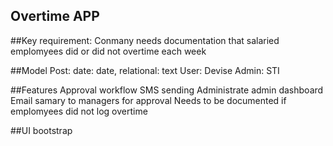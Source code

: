 ## Overtime APP

##Key requirement: Conmany needs documentation that salaried emplomyees did or did not overtime each week

##Model
Post: date: date, relational: text
User: Devise
Admin: STI

##Features
Approval workflow
SMS sending
Administrate admin dashboard
Email samary to managers for approval
Needs to be documented if emplomyees did not log overtime

##UI
bootstrap 